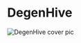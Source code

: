 # DegenHive

<picture>
 <source media="(prefers-color-scheme: dark)" srcset="https://github.com/DegenHive/.github/assets/84127070/6601112a-9560-47a9-af76-a829be8beca4">
 <source media="(prefers-color-scheme: light)" srcset="https://github.com/DegenHive/.github/assets/84127070/6601112a-9560-47a9-af76-a829be8beca4">
 <img alt="DegenHive cover pic" src="https://github.com/DegenHive/.github/assets/84127070/6601112a-9560-47a9-af76-a829be8beca4">
</picture>
